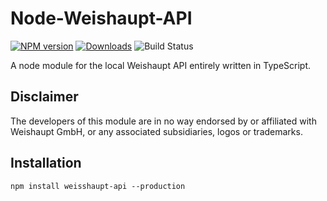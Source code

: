 # Node-Weishaupt-API
[![NPM version](http://img.shields.io/npm/v/weishaupt-api.svg)](https://www.npmjs.com/package/bring-shopping)
[![Downloads](https://img.shields.io/npm/dm/weishaupt-api.svg)](https://www.npmjs.com/package/bring-shopping)
![Build Status](https://github.com/foxriver76/weishaupt-api/workflows/Test%20and%20Release/badge.svg)

A node module for the local Weishaupt API entirely written in TypeScript.

## Disclaimer
The developers of this module are in no way endorsed by or affiliated with
Weishaupt GmbH, or any associated subsidiaries, logos or trademarks.

## Installation
```npm install weisshaupt-api --production```
